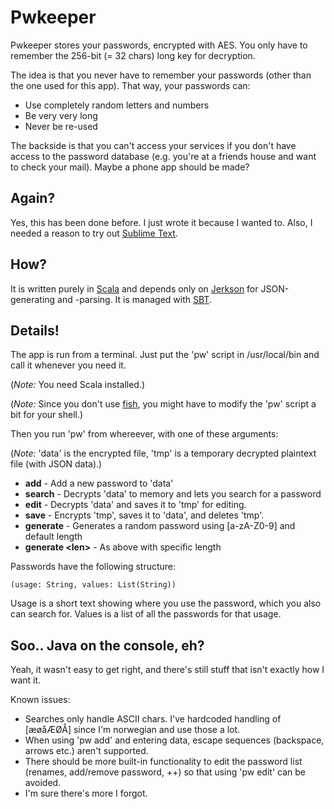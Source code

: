 # Pwkeeper

Pwkeeper stores your passwords, encrypted with AES. You only have to remember the 256-bit (= 32 chars) long key for decryption.

The idea is that you never have to remember your passwords (other than the one used for this app). That way, your passwords can:

* Use completely random letters and numbers
* Be very very long
* Never be re-used

The backside is that you can't access your services if you don't have access to the password database (e.g. you're at a friends house and want to check your mail). Maybe a phone app should be made?

## Again?

Yes, this has been done before. I just wrote it because I wanted to. Also, I needed a reason to try out [Sublime Text](http://www.sublimetext.com/).

## How?

It is written purely in [Scala](http://www.scala-lang.org/) and depends only on [Jerkson](https://github.com/codahale/jerkson) for JSON-generating and -parsing. It is managed with [SBT](https://github.com/harrah/xsbt).

## Details!

The app is run from a terminal. Just put the 'pw' script in /usr/local/bin and call it whenever you need it.

(*Note:* You need Scala installed.)

(*Note:* Since you don't use [fish](http://fishshell.com), you might have to modify the 'pw' script a bit for your shell.)

Then you run 'pw' from whereever, with one of these arguments:

(*Note:* 'data' is the encrypted file, 'tmp' is a temporary decrypted plaintext file (with JSON data).)

* **add** - Add a new password to 'data'
* **search** - Decrypts 'data' to memory and lets you search for a password
* **edit** - Decrypts 'data' and saves it to 'tmp' for editing.
* **save** - Encrypts 'tmp', saves it to 'data', and deletes 'tmp'.
* **generate** - Generates a random password using [a-zA-Z0-9] and default length
* **generate &lt;len&gt;** - As above with specific length

Passwords have the following structure:

	(usage: String, values: List(String))

Usage is a short text showing where you use the password, which you also can search for. Values is a list of all the passwords for that usage.

## Soo.. Java on the console, eh?

Yeah, it wasn't easy to get right, and there's still stuff that isn't exactly how I want it.

Known issues:

* Searches only handle ASCII chars. I've hardcoded handling of [æøåÆØÅ] since I'm norwegian and use those a lot.
* When using 'pw add' and entering data, escape sequences (backspace, arrows etc.) aren't supported.
* There should be more built-in functionality to edit the password list (renames, add/remove password, ++) so that using 'pw edit' can be avoided.
* I'm sure there's more I forgot.
